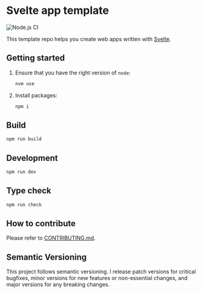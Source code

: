 # Svelte app template

![Node.js CI](https://github.com/ink8bit/svelte-app-template/workflows/Node.js%20CI/badge.svg)

This template repo helps you create web apps written with [Svelte](https://svelte.dev).

## Getting started

1. Ensure that you have the right version of `node`:

   ```sh
   nvm use
   ```

2. Install packages:

   ```sh
   npm i
   ```

## Build

```sh
npm run build
```

## Development

```sh
npm run dev
```

## Type check

```sh
npm run check
```

## How to contribute

Please refer to [CONTRIBUTING.md](/.github/CONTRIBUTING.md).

## Semantic Versioning

This project follows semantic versioning. I release patch versions for critical bugfixes, minor versions for new features or non-essential changes, and major versions for any breaking changes.

